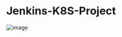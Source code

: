 # Jenkins-K8S-Project

![image](https://github.com/user-attachments/assets/b5daf0bc-1036-4cd0-9179-26e8140cdfa0)
